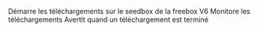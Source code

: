 Démarre les téléchargements sur le seedbox de la freebox V6
Monitore les téléchargements
Avertit quand un téléchargement est terminé